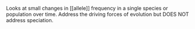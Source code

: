 Looks at small changes in [[allele]] frequency in a single species or population over time.
Address the driving forces of evolution but DOES NOT address speciation.